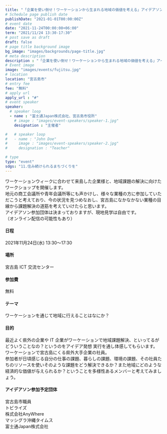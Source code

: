 ```yaml
---
title: "「企業を使い倒せ！ワーケーションから生まれる地域の価値を考える」アイデアソン"
# Schedule page publish date
publishDate: "2021-01-01T00:00:00Z"
# event date
date: "2021-11-24T00:00:00+06:00"
term: "2021/11/24 13:30-17:30"
# post save as draft
draft: false
# page title background image
bg_image: "images/backgrounds/page-title.jpg"
# meta description
description : "「企業を使い倒せ！ワーケーションから生まれる地域の価値を考える」アイデアソン"
# Event image
image: "images/events/fujitsu.jpg"
# location
location: "宮古島市"
# entry fee
fee: "無料"
# apply url
apply_url : "#"
# event speaker
speaker:
  # speaker loop
  - name : "富士通Japan株式会社、宮古島市役所"
    # image : "images/event-speakers/speaker-1.jpg"
    designation : "主催者"

#   # speaker loop
#   - name : "John Doe"
#     image : "images/event-speakers/speaker-2.jpg"
#     designation : "Teacher"

# type
type: "event"
sdgs: "11.住み続けられるまちづくりを"
---
```


ワーケーションウィークに合わせて来島した企業様と、地域課題の解決に向けたワークショップを開催します。  
地元の商工会議所や青年会議所等にも声かけし、様々な業種の方に参加していただこうと考えており、今の状況を見つめなおし、宮古島になかなかない業種の目線から課題解決の道筋を考えていけたらと思います。  
アイデアソン参加団体は決まっておりますが、現地見学は自由です。  
（オンライン配信の可能性もあり）  
  
#### 日程
2021年11月24日(水) 13:30～17:30
#### 場所
宮古島 ICT 交流センター
#### 参加費
無料  
  
#### テーマ
ワーケーションを通じて地域に行えることはなにか？
#### 目的
最近よく県外の企業や IT 企業がワーケーションで地域課題解決、といってるがどういうことなの？というのをアイデア発想 実行を通し体感してもらいます。  
ワーケーションで宮古島にくる県外大手企業の社員。  
参加者が日頃感じる自分の仕事の課題、暮らしの課題、環境の課題、その社員たちのリソースを使いそのような課題をどう解決できるか？また地域にどのような経済的な価値が与えられるか？ということを多様性あるメンバーと考えてみましょう。  
#### アイデアソン参加予定団体
宮古島市職員  
トビライズ  
株式会社AnyWhere  
マッシグラ沖縄タイムス  
富士通Japan株式会社  